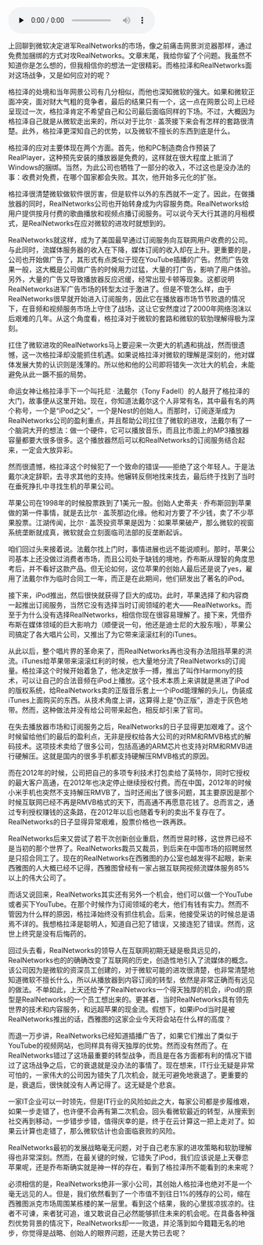 <audio id="audio" title="002 | 西雅图IT公司之RealNetworks：一个帝国的兴衰（下）" controls="" preload="none"><source id="mp3" src="https://static001.geekbang.org/resource/audio/77/f6/77119fc3a48eec41a703dc48fc56f1f6.mp3"></audio>

上回聊到微软决定进军RealNetworks的市场，像之前痛击网景浏览器那样，通过免费加捆绑的方式对攻RealNetworks。文章末尾，我给你留了个问题。我虽然不知道你是怎么想的，但我相信你的想法一定很精彩。而格拉泽和RealNetworks面对这场战争，又是如何应对的呢？

格拉泽的处境和当年网景公司有几分相似，而他也深知微软的强大。如果和微软正面冲突，面对财大气粗的竞争者，最后的结果只有一个，这一点在网景公司上已经呈现过一次，格拉泽肯定不希望自己和公司最后面临同样的下场。不过，大概因为格拉泽自己就是从微软走出来的，所以对于比尔 · 盖茨接下来会有怎样的套路很清楚。此外，格拉泽更深知自己的优势，以及微软不擅长的东西到底是什么。

格拉泽的应对主要体现在两个方面。首先，他和PC制造商合作预装了RealPlayer，这种预先安装的播放器是免费的，这样就在很大程度上抵消了Windows的捆绑。当然，为此公司也牺牲了一部分的收入，不过这也是没办法的事：收费对免费，在哪个国家都会失败。其次，他开始多元化的扩张。

格拉泽很清楚微软做软件很厉害，但是软件以外的东西就不一定了。因此，在做播放器的同时，RealNetworks公司也开始转身成为内容服务商。RealNetworks给用户提供按月付费的歌曲播放和视频点播订阅服务。可以说今天大行其道的月租模式，是RealNetworks在应对微软的进攻时就想到的。

RealNetworks就这样，成为了美国最早通过订阅服务向互联网用户收费的公司。与此同时，流媒体服务器的收入在下降，媒体订阅的收入却在上升。更重要的是，公司也开始做广告了，其形式有点类似于现在YouTube插播的广告。然而广告效果一般，这大概是公司做广告的时候用力过猛，大量的打广告，影响了用户体验。另外，大量的广告又导致播放器反应迟缓，经常出现卡顿等现象。这都说明RealNetworks进军广告市场的转型太过于激进了。但是不管怎么样，由于RealNetworks很早就开始进入订阅服务，因此它在播放器市场节节败退的情况下，在音频和视频服务市场上守住了战场，这让它安然度过了2000年网络泡沫以后艰难的几年。从这个角度看，格拉泽对于微软的套路和微软的软肋理解得极为深刻。

扛住了微软进攻的RealNetworks马上要迎来一次更大的机遇和挑战，然而很遗憾，这一次格拉泽却没能抓住机遇。如果说格拉泽对微软的理解是深刻的，他对媒体发展大势的认识则是浅薄的。所以他和他的公司即将错失一次壮大的机会，未能避免从此一蹶不振的局势。

命运女神让格拉泽手下一个叫托尼 · 法戴尔（Tony Fadell）的人敲开了格拉泽的大门，故事便从这里开始。现在，你知道法戴尔这个人非常有名，其中最有名的两个称号，一个是“iPod之父”，一个是Nest的创始人。而那时，订阅逐渐成为RealNetworks公司的盈利重点，并且帮助公司扛住了微软的进攻，法戴尔有了一个脑洞大开的想法：做一个硬件，它可以播放音乐，而且比市面上的MP3播放器容量都要大很多很多。这个播放器然后可以和RealNetworks的订阅服务结合起来，一定会大放异彩。

然而很遗憾，格拉泽这个时候犯了一个致命的错误——拒绝了这个年轻人。于是法戴尔决定辞职，去寻求其他的支持。他辗转反侧地找来找去，最后终于找到了当时在垂死挣扎中寻找生机的苹果公司。

苹果公司在1998年的时候股票跌到了1美元一股。创始人史蒂夫 · 乔布斯回到苹果做的第一件事情，就是去比尔 · 盖茨那边化缘。他和对方要了不少钱，卖了不少苹果股票。江湖传闻，比尔 · 盖茨投资苹果是因为：如果苹果破产，那么微软的视窗系统垄断就成真，微软就会立刻面临司法部的反垄断起诉。

咱们回过头来接着说。法戴尔找上门时，事情进展也远不能说顺利。那时，苹果公司基本上还没做过消费者市场，而且公司处于缺钱的境地，乔布斯从理智的角度思考后，并不看好这款产品。但无论如何，这位苹果的创始人最后还是说了yes，雇用了法戴尔作为临时合同工一年，而正是在此期间，他们研发出了著名的iPod。

接下来，iPod推出，然后很快就获得了巨大的成功。此时，苹果选择了和内容商一起推出订阅服务，当然它没有选择当时订阅领域的老大——RealNetworks。而至于为什么没有选择RealNetworks，相信你现在很容易理解了。接下来，凭借乔布斯在媒体领域的巨大影响力（顺便说一句，他还是迪士尼的大股东哦），苹果公司搞定了各大唱片公司，又推出了为它带来滚滚红利的iTunes。

从此以后，整个唱片界的革命来了，而RealNetworks再也没有办法阻挡苹果的洪流。iTunes给苹果带来滚滚红利的时候，也大量地分流了RealNetworks的订阅量。格拉泽这个时候开始着急了，他决定放手一搏，推出了叫作Harmony的技术，可以让自己的合法音频在iPod上播放。这个技术本质上来讲就是黑进了iPod的版权系统，给RealNetworks卖的正版音乐套上一个iPod能理解的头儿，伪装成iTunes上面购买的东西。从技术角度上讲，这算得上是“伪正版”，游走于灰色地带。然而，这种做法并没有给公司带来起色，相反却引来了官司。

在失去播放器市场和订阅服务之后，RealNetworks的日子显得更加艰难了。这个时候留给他们的最后的盈利点，无非是授权给各大公司的对RM和RMVB格式的解码技术。这项技术卖给了很多公司，包括高通的ARM芯片也支持对RM和RMVB进行硬解压。这就是国内的很多手机都支持硬解压RMVB格式的原因。

而在2012年的时候，公司把自己的多项专利技术打包卖给了英特尔，同时它授权的最大客户高通，在2012年也决定停止继续授权付费。而在中国，2012年的时候小米手机也突然不支持解压RMVB了，当时还闹出了很多问题，其主要原因是那个时候互联网已经不再是RMVB格式的天下，而高通不再愿意花钱了。总而言之，通过专利授权赚钱的这条路，在2012年以后也随着专利的卖出不复存在了。RealNetworks的日子显得异常艰难，股票价格也一跌再跌。

RealNetworks后来又尝试了若干次创新创业重启，然而世易时移，这世界已经不是当初的那个世界了。RealNetworks裁员又裁员，到后来在中国市场的招聘居然是只招合同工了。现在的RealNetworks在西雅图的办公室也越发得不起眼，新来西雅图的人大概已经不记得，西雅图曾经有一家占据互联网视频流媒体服务85%以上的伟大公司了。

而话又说回来，RealNetworks其实还有另外一个机会，他们可以做一个YouTube或者买下YouTube。在那个时候作为订阅领域的老大，他们有钱有实力。然而不管因为什么样的原因，格拉泽始终没有抓住机会。后来，他接受采访的时候总是语焉不详的。我想格拉泽是聪明人，知道自己犯了错误，又接连犯了错误。然而，这世上终究是没有后悔药的。

回过头去看，RealNetworks的领导人在互联网初期无疑是极具远见的，RealNetworks也的的确确改变了互联网的历史，创造性地引入了流媒体的概念。该公司因为是微软的资深员工创建的，对于微软可能的进攻很清楚，也非常清楚地知道微软不擅长什么，所以从播放器到内容订阅的转型，依然是非常正确而有远见的做法。不单如此，上天还给予了RealNetworks一个得天独厚的机会，iPod的原型是RealNetworks的一个员工想出来的。更甚者，当时RealNetworks具有领先世界的技术和内容服务，和远超苹果的现金流。假想下，如果iPod当时是被RealNetworks推出的话，西雅图的这家企业今天将会站在什么样的高度？

而退一万步讲，RealNetworks已经知道插播广告了，如果它们推出了类似于YouTube的视频网站，也同样具有得天独厚的优势。然而没有然而了。在RealNetworks错过了这场最重要的转型战争，而且是在各方面都有利的情况下错过了这场战争之后，它的衰退就是没办法的事情了。现在想来，IT行业无疑是非常可怕的，一家伟大的公司因为错失了几次机会，就无可避免地衰退了。更重要的是，衰退后，很快就没有人再记得了。这无疑是个悲哀。

一家IT企业可以一时领先，但是IT行业的风险如此之大，每家公司都是步履维艰，如果一步走错了，也许便不会再有第二次机会。回头看微软最近的转型，从搜索到社交再到移动，一步错步步错，值得庆幸的是，终于在云计算这一把上走对了。如果云计算也走错了，那么微软估计也会面临衰败的风险。

RealNetworks最初的发展战略毫无问题，对于自己老东家的进攻策略和软肋理解得也非常深刻。然而，在最关键的时候，它错失了iPod，我们应该说是上天眷恋苹果呢，还是乔布斯确实就是神一样的存在，看到了格拉泽所不能看到的未来呢？

必须相信的是，RealNetworks绝非一家小公司，其创始人格拉泽也绝对不是一个毫无远见的人。但是，我们依然看到了一个市值不到往日1%的残存的公司，缩在西雅图派克市场周围某栋楼的某一层里。看到这个结果，我的心里拔凉拔凉的。往者不可谏，来者犹可追，谁又敢说自己必然能够抓住未来的机会呢。在具备各种强烈优势背景的情况下，RealNetworks却一一败退，并沦落到如今籍籍无名的地步，你觉得是战略、创始人的眼界问题，还是大势已去呢？


